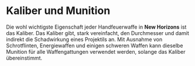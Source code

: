# Kaliber und Munition

Die wohl wichtigste Eigenschaft jeder Handfeuerwaffe in **New Horizons** ist das Kaliber. Das Kaliber gibt, stark vereinfacht, den Durchmesser und damit indirekt die Schadwirkung eines Projektils an. Mit Ausnahme von Schrotflinten, Energiewaffen und einigen schweren Waffen kann dieselbe Munition für alle Waffengattungen verwendet werden, solange das Kaliber übereinstimmt.